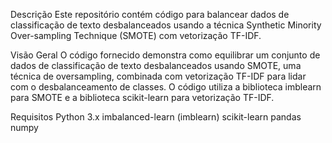 Descrição
Este repositório contém código para balancear dados de classificação de texto desbalanceados usando a técnica Synthetic Minority Over-sampling Technique (SMOTE) com vetorização TF-IDF.

Visão Geral
O código fornecido demonstra como equilibrar um conjunto de dados de classificação de texto desbalanceados usando SMOTE, uma técnica de oversampling, combinada com vetorização TF-IDF para lidar com o desbalanceamento de classes. O código utiliza a biblioteca imblearn para SMOTE e a biblioteca scikit-learn para vetorização TF-IDF.

Requisitos
Python 3.x
imbalanced-learn (imblearn)
scikit-learn
pandas
numpy
